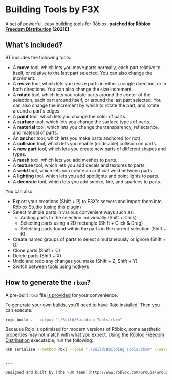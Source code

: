 # Building Tools by F3X

A set of powerful, easy building tools for Rōblox; **patched for [Rōblox Freedom Distribution](https://github.com/Windows81/Roblox-Freedom-Distribution) [2021E]**

## What's included?

BT includes the following tools:

- A **move** tool, which lets you move parts normally, each part relative to itself, or relative to the last part selected. You can also change the increment.
- A **resize** tool, which lets you resize parts in either a single direction, or in both directions. You can also change the size increment.
- A **rotate** tool, which lets you rotate parts around the center of the selection, each part around itself, or around the last part selected. You can also change the increment by which to rotate the part, and rotate around a part's edges.
- A **paint** tool, which lets you change the color of parts.
- A **surface** tool, which lets you change the surface types of parts.
- A **material** tool, which lets you change the transparency, reflectance, and material of parts.
- An **anchor** tool, which lets you make parts anchored (or not).
- A **collision** tool, which lets you enable (or disable) collision on parts.
- A **new part** tool, which lets you create new parts of different shapes and types.
- A **mesh** tool, which lets you add meshes to parts.
- A **texture** tool, which lets you add decals and textures to parts.
- A **weld** tool, which lets you create an artificial weld between parts.
- A **lighting** tool, which lets you add spotlights and point lights to parts.
- A **decorate** tool, which lets you add smoke, fire, and sparkles to parts.

You can also:

- Export your creations (Shift + P) to F3X's servers and import them into Rōblox Studio (using [this plugin](http://www.roblox.com/Import-from-Building-Tools-by-F3X-item?id=142485815))
- Select multiple parts in various convenient ways such as:
  - Adding parts to the selection individually (Shift + Click)
  - Selecting parts using a 2D rectangle (Shift + Click & Drag)
  - Selecting parts found within the parts in the current selection (Shift + K)
- Create named groups of parts to select simultaneously or ignore (Shift + G)
- Clone parts (Shift + C)
- Delete parts (Shift + X)
- Undo and redo any changes you make (Shift + Z, Shift + Y)
- Switch between tools using hotkeys

## How to generate the `rbxm`?

A pre-built `rbxm` file [is provided](<./Build/Building%20Tools%20(RFD).rbxm>) for your convenience.

To generate your own builds, you'll need to have Rojo installed. Then you can execute:

```sh
rojo build . --output "./Build/Building Tools.rbxm"
```

Because Rojo is optimised for modern versions of Rōblox, some aesthetic properties may not match with what you expect. Using the [Rōblox Freedom Distribution](https://github.com/Windows81/Roblox-Freedom-Distribution) executable, run the following:

```sh
RFD serialise --method rbxl --load "./Build/Building Tools.rbxm" --save "./Build/Building Tools (RFD).rbxm"


---

Designed and built by [the F3X team](http://www.roblox.com/Groups/Group.aspx?gid=831895); patches added by [VisualPlugin](https://github.com/Windows81) et al.
```
